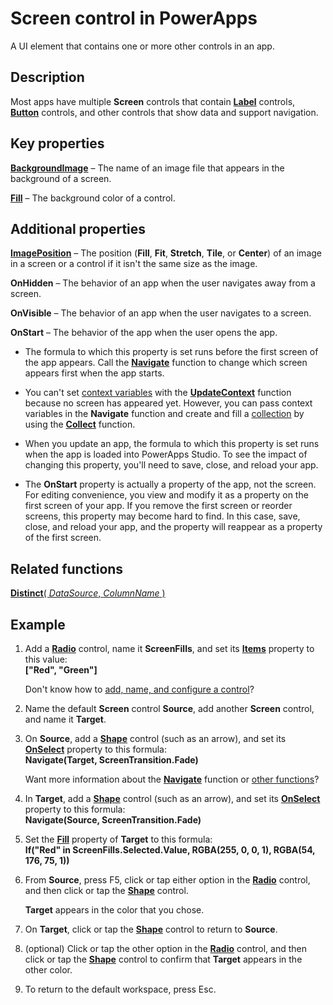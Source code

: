 <properties
    pageTitle="Screen control: reference | Microsoft PowerApps"
    description="Information, including properties and examples, about a Screen control"
    services=""
    suite="powerapps"
    documentationCenter="na"
    authors="fikaradz"
    manager="anneta"
    editor=""
    tags=""/>

<tags
   ms.service="powerapps"
   ms.devlang="na"
   ms.topic="article"
   ms.tgt_pltfrm="na"
   ms.workload="na"
    ms.date="10/25/2016"
   ms.author="fikaradz"/>

# Screen control in PowerApps #
A UI element that contains one or more other controls in an app.

## Description ##
Most apps have multiple **Screen** controls that contain **[Label](control-text-box.md)** controls, **[Button](control-button.md)** controls, and other controls that show data and support navigation.

## Key properties ##

**[BackgroundImage](properties-visual.md)** – The name of an image file that appears in the background of a screen.

**[Fill](properties-color-border.md)** – The background color of a control.

## Additional properties ##

**[ImagePosition](properties-visual.md)** – The position (**Fill**, **Fit**, **Stretch**, **Tile**, or **Center**) of an image in a screen or a control if it isn't the same size as the image.

**OnHidden** – The behavior of an app when the user navigates away from a screen.

**OnVisible** – The behavior of an app when the user navigates to a screen.

**OnStart** – The behavior of the app when the user opens the app.

- The formula to which this property is set runs before the first screen of the app appears. Call the [**Navigate**](../functions/function-navigate.md) function to change which screen appears first when the app starts.

- You can't set [context variables](../workding-with-variables.md) with the [**UpdateContext**](../functions/function-updatecontext.md) function because no screen has appeared yet. However, you can pass context variables in the **Navigate** function and create and fill a [collection](../workding-with-variables.md) by using the [**Collect**](../functions/function-collect.md) function.

- When you update an app, the formula to which this property is set runs when the app is loaded into PowerApps Studio. To see the impact of changing this property, you'll need to save, close, and reload your app.

- The **OnStart** property is actually a property of the app, not the screen. For editing convenience, you view and modify it as a property on the first screen of your app. If you remove the first screen or reorder screens, this property may become hard to find. In this case, save, close, and reload your app, and the property will reappear as a property of the first screen.

## Related functions ##

[**Distinct**( *DataSource*, *ColumnName* )](../functions/function-distinct.md)

## Example ##
1. Add a **[Radio](control-radio.md)** control, name it **ScreenFills**, and set its **[Items](properties-core.md)** property to this value:<br>
**["Red", "Green"]**

	Don't know how to [add, name, and configure a control](../add-configure-controls.md)?

1. Name the default **Screen** control **Source**, add another **Screen** control, and name it **Target**.

1. On **Source**, add a **[Shape](control-shapes-icons.md)** control (such as an arrow), and set its **[OnSelect](properties-core.md)** property to this formula:<br>
**Navigate(Target, ScreenTransition.Fade)**

	Want more information about the **[Navigate](../functions/function-navigate.md)** function or [other functions](../formula-reference.md)?

1. In **Target**, add a **[Shape](control-shapes-icons.md)** control (such as an arrow), and set its **[OnSelect](properties-core.md)** property to this formula:<br>
**Navigate(Source, ScreenTransition.Fade)**

1. Set the **[Fill](properties-color-border.md)** property of **Target** to this formula:<br>
**If("Red" in ScreenFills.Selected.Value, RGBA(255, 0, 0, 1), RGBA(54, 176, 75, 1))**

1. From **Source**, press F5, click or tap either option in the **[Radio](control-radio.md)** control, and then click or tap the **[Shape](control-shapes-icons.md)** control.

	**Target** appears in the color that you chose.

1. On **Target**, click or tap the **[Shape](control-shapes-icons.md)** control to return to **Source**.

1. (optional) Click or tap the other option in the **[Radio](control-radio.md)** control, and then click or tap the **[Shape](control-shapes-icons.md)** control to confirm that **Target** appears in the other color.

1. To return to the default workspace, press Esc.
